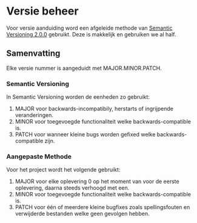 # Versie beheer
Voor versie aanduiding word een afgeleide methode van [Semantic Versioning 2.0.0](http://semver.org/) gebruikt.
Deze is makkelijk en gebruiken we al half.

## Samenvatting
Elke versie nummer is aangeduidt met MAJOR.MINOR.PATCH.

### Semantic Versioning
In Semantic Versioning worden de eenheden zo gebruikt:

1. MAJOR voor backwards-incompatibily, herstarts of ingrijpende veranderingen.
2. MINOR voor toegevoegde functionaliteit welke backwards-compatible is.
3. PATCH voor wanneer kleine bugs worden gefixed welke backwards-compatible zijn.

### Aangepaste Methode
Voor het project wordt het volgende gebruikt:

1. MAJOR voor elke oplevering 0 op het moment van voor de eerste oplevering, daarna steeds verhoogd met een.
2. MINOR voor toegevoegde functionaliteit welke backwards-compatible is.
3. PATCH voor één of meerdere kleine bugfixes zoals spellingsfouten en verwijderde bestanden welke geen gevolgen hebben.
